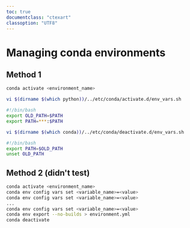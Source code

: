 ```yaml
---
toc: true
documentclass: "ctexart"
classoption: "UTF8"
---
```

# Managing conda environments
## Method 1
```bash
conda activate <environment_name>
```
```bash
vi $(dirname $(which python))/../etc/conda/activate.d/env_vars.sh
```
```env_vars.sh
#!/bin/bash
export OLD_PATH=$PATH
export PATH=***:$PATH
```
```bash
vi $(dirname $(which conda))/../etc/conda/deactivate.d/env_vars.sh
```
```env_vars.sh
#!/bin/bash
export PATH=$OLD_PATH
unset OLD_PATH
```
## Method 2 (didn't test)
```bash
conda activate <environment_name>
conda env config vars set <variable_name>=<value>
conda env config vars set <variable_name>=<value>
...
conda env config vars set <variable_name>=<value>
conda env export --no-builds > environment.yml
conda deactivate
```
